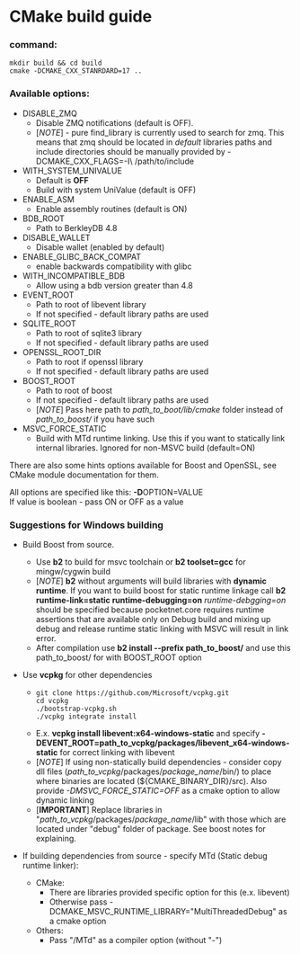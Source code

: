 CMake build guide
======================

### command:
```code
mkdir build && cd build
cmake -DCMAKE_CXX_STANRDARD=17 .. 
```

### Available options:

- DISABLE_ZMQ
  - Disable ZMQ notifications (default is OFF).
  - [*NOTE*] - pure find_library is currently used to search for zmq. This means that zmq should be located in *default* libraries paths and include directories should be manually provided by -DCMAKE_CXX_FLAGS=-I\ /path/to/include
- WITH_SYSTEM_UNIVALUE
  - Default is **OFF**
  - Build with system UniValue (default is OFF)
- ENABLE_ASM
  - Enable assembly routines (default is ON)
- BDB_ROOT
  - Path to BerkleyDB 4.8
- DISABLE_WALLET
  - Disable wallet (enabled by default)
- ENABLE_GLIBC_BACK_COMPAT
  - enable backwards compatibility with glibc
- WITH_INCOMPATIBLE_BDB
  - Allow using a bdb version greater than 4.8
- EVENT_ROOT
  - Path to root of libevent library
  - If not specified - default library paths are used
- SQLITE_ROOT
  - Path to root of sqlite3 library
  - If not specified - default library paths are used
- OPENSSL_ROOT_DIR
  - Path to root if openssl library
  - If not specified - default library paths are used
- BOOST_ROOT
  - Path to root of boost
  - If not specified - default library paths are used
  - [*NOTE*] Pass here path to *path_to_boot/lib/cmake* folder instead of *path_to_boost/* if you have such
- MSVC_FORCE_STATIC
  - Build with MTd runtime linking. Use this if you want to statically link internal libraries. Ignored for non-MSVC build (default=ON)

There are also some hints options available for Boost and OpenSSL, see CMake module documentation for them. 

All options are specified like this: **-D**OPTION=VALUE\
If value is boolean - pass ON or OFF as a value

### Suggestions for Windows building
- Build Boost from source.
  - Use **b2** to build for msvc toolchain or **b2 toolset=gcc** for mingw/cygwin build
  - [*NOTE*] **b2** without arguments will build libraries with **dynamic runtime**. If you want to build boost for static runtime linkage call **b2 runtime-link=static runtime-debugging=on** 
  *runtime-debgging=on* should be specified because pocketnet.core requires runtime assertions that are available only on Debug build and mixing up debug and release runtime static linking with MSVC will result in link error.
  - After compilation use **b2 install --prefix path_to_boost/** and use this path_to_boost/ for with BOOST_ROOT option 

- Use **vcpkg** for other dependencies
  - ```code
    git clone https://github.com/Microsoft/vcpkg.git
    cd vcpkg
    ./bootstrap-vcpkg.sh
    ./vcpkg integrate install
    ```
  - E.x. **vcpkg install libevent:x64-windows-static** and specify **-DEVENT_ROOT=path_to_vcpkg/packages/libevent_x64-windows-static** for correct linking with libevent
  - [*NOTE*] If using non-statically build dependencies - consider copy dll files (*path_to_vcpkg*/packages/*package_name*/bin/) to place where binaries are located (${CMAKE_BINARY_DIR}/src). Also provide *-DMSVC_FORCE_STATIC=OFF* as a cmake option to allow dynamic linking
  - [**IMPORTANT**] Replace libraries in "*path_to_vcpkg*/packages/*package_name*/lib" with those which are located under "debug" folder of package. See boost notes for explaining.

- If building dependencies from source - specify MTd (Static debug runtime linker):
  - CMake:
    - There are libraries provided specific option for this (e.x. libevent)
    - Otherwise pass -DCMAKE_MSVC_RUNTIME_LIBRARY="MultiThreadedDebug" as a cmake option
  - Others:
    - Pass "/MTd" as a compiler option (without "-")